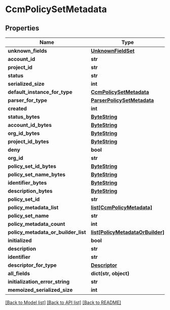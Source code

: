 # CcmPolicySetMetadata

## Properties
Name | Type | Description | Notes
------------ | ------------- | ------------- | -------------
**unknown_fields** | [**UnknownFieldSet**](UnknownFieldSet.md) |  | [optional] 
**account_id** | **str** |  | [optional] 
**project_id** | **str** |  | [optional] 
**status** | **str** |  | [optional] 
**serialized_size** | **int** |  | [optional] 
**default_instance_for_type** | [**CcmPolicySetMetadata**](CcmPolicySetMetadata.md) |  | [optional] 
**parser_for_type** | [**ParserPolicySetMetadata**](ParserPolicySetMetadata.md) |  | [optional] 
**created** | **int** |  | [optional] 
**status_bytes** | [**ByteString**](ByteString.md) |  | [optional] 
**account_id_bytes** | [**ByteString**](ByteString.md) |  | [optional] 
**org_id_bytes** | [**ByteString**](ByteString.md) |  | [optional] 
**project_id_bytes** | [**ByteString**](ByteString.md) |  | [optional] 
**deny** | **bool** |  | [optional] 
**org_id** | **str** |  | [optional] 
**policy_set_id_bytes** | [**ByteString**](ByteString.md) |  | [optional] 
**policy_set_name_bytes** | [**ByteString**](ByteString.md) |  | [optional] 
**identifier_bytes** | [**ByteString**](ByteString.md) |  | [optional] 
**description_bytes** | [**ByteString**](ByteString.md) |  | [optional] 
**policy_set_id** | **str** |  | [optional] 
**policy_metadata_list** | [**list[CcmPolicyMetadata]**](CcmPolicyMetadata.md) |  | [optional] 
**policy_set_name** | **str** |  | [optional] 
**policy_metadata_count** | **int** |  | [optional] 
**policy_metadata_or_builder_list** | [**list[PolicyMetadataOrBuilder]**](PolicyMetadataOrBuilder.md) |  | [optional] 
**initialized** | **bool** |  | [optional] 
**description** | **str** |  | [optional] 
**identifier** | **str** |  | [optional] 
**descriptor_for_type** | [**Descriptor**](Descriptor.md) |  | [optional] 
**all_fields** | **dict(str, object)** |  | [optional] 
**initialization_error_string** | **str** |  | [optional] 
**memoized_serialized_size** | **int** |  | [optional] 

[[Back to Model list]](../README.md#documentation-for-models) [[Back to API list]](../README.md#documentation-for-api-endpoints) [[Back to README]](../README.md)

